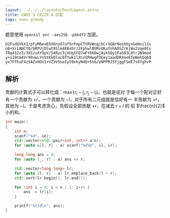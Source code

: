 ```yaml
---
layout: ../../../layouts/PostLayout.astro
title: CWOI S C0229 A 匹配
tags: cwoi greedy
---
```


题意使用 `openssl enc -aes256 -pbkdf2` 加密。

```
U2FsdGVkX1/pFyM6ex65XOnzO7af9rPopCTtRVWnqjbCrXGBrNoshbyxGeHvil2s
n6+XriANCfQ/bRPUjDlwt9Slm4EBsOr/2Fphwl0URvUKufnhA0SZrKjWu2zqe0ts
70q41Zz3/3XS/uXY9pV/54Ryc3jXUqIFQ7wFY66DwjAyk5Qy1Fa58IL8trJN9mod
y+s10tm4Vr98vwLYn5tKkQlxc8fYwk1lXCoSRHwgFOEey1aadDRXeeETpWehQq6Q
yx7FFhuF4zS4ZvHOV1+VZ3V5noIyt0ekyN4Q+5hb/zNPPRJ5YjggF5eE7s6YghvP
```
## 解析

贡献的计算式子可以转化成：$\max\left\{r_i - l_j, r_j - l_i\right\}$。也就是说对
于每一个配对正好有一个贡献为 $+r$，一个贡献为 $-l$，对于所有二元组就是恰好有一
半贡献为 $+r$，其他为 $-l$。于是考虑贪心，先假设全部贡献 $+r$，在减去 $r+l$ 的
前 $\frac{n}{2}$ 小的和。

```cpp
int main()
{
	int n;
	scanf("%d", &n);
	std::vector<std::pair<int, int>> a(n);
	for (auto &[l, r] : a) scanf("%d%d", &l, &r);

	long long ans = 0;
	for (auto [_, r] : a) ans += r;

	std::vector<long long> lr;
	for (auto [l, r] : a) lr.emplace_back(l + r);
	std::sort(lr.begin(), lr.end());

	for (int i = 0; i < n / 2; i++) {
		ans -= lr[i];
	}

	printf("%lld\n", ans);
}
```
